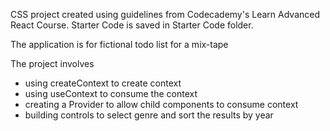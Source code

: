 CSS project created using guidelines from Codecademy's Learn Advanced React Course. Starter Code is saved in Starter Code folder.

The application is for fictional todo list for a mix-tape

The project involves

- using createContext to create context
- using useContext to consume the context
- creating a Provider to allow child components to consume context
- building controls to select genre and sort the results by year
